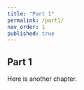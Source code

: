 ```yaml
---
title: "Part 1"
permalink: /part1/
nav_order: 1
published: true
---
```


## Part 1

Here is another chapter.
